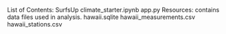 List of Contents: 
SurfsUp
  climate_starter.ipynb
  app.py
Resources: contains data files used in analysis. 
  hawaii.sqlite
  hawaii_measurements.csv
  hawaii_stations.csv
  
  
